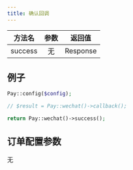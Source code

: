 ```yaml
---
title: 确认回调
---
```


| 方法名 | 参数 | 返回值 |
| :---: | :---: | :---: |
| success | 无 | Response |

## 例子

```php
Pay::config($config);

// $result = Pay::wechat()->callback();

return Pay::wechat()->success();
```

## 订单配置参数

无
